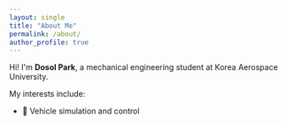 ```yaml
---
layout: single
title: "About Me"
permalink: /about/
author_profile: true
---
```


Hi! I'm **Dosol Park**, a mechanical engineering student at Korea Aerospace University.

My interests include:
- 🚗 Vehicle simulation and control
